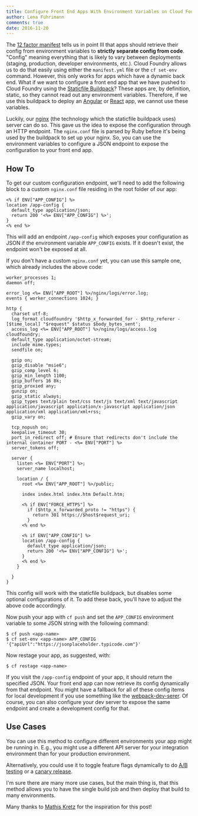 ```yaml
---
title: Configure Front End Apps With Environment Variables on Cloud Foundry
author: Lena Fuhrimann
comments: true
date: 2016-11-20
---
```


The [12 factor manifest](https://12factor.net/) tells us in point III that apps
should retrieve their config from environment variables to **strictly separate
config from code**. "Config" meaning everything that is likely to vary between
deployments (staging, production, developer environments, etc.). Cloud Foundry
allows us to do that easily using either the `manifest.yml` file or the
`cf set-env` command. However, this only works for apps which have a dynamic
back end. What if we want to configure a front end app that we have pushed to
Cloud Foundry using the
[Staticfile Buildpack](https://github.com/cloudfoundry/staticfile-buildpack)?
These apps are, by definition, static, so they cannot read out any environment
variables. Therefore, if we use this buildpack to deploy an
[Angular](https://angular.io/) or [React](https://facebook.github.io/react/)
app, we cannot use these variables.

Luckily, our [nginx](https://www.nginx.com/) (the technology which the
staticfile buildpack uses) server can do so. This gave us the idea to expose the
configuration through an HTTP endpoint. The `nginx.conf` file is parsed by Ruby
before it's being used by the buildpack to set up your nginx. So, you can use
the environment variables to configure a JSON endpoint to expose the
configuration to your front end app.

## How To

To get our custom configuration endpoint, we'll need to add the following block
to a custom `nginx.conf` file residing in the root folder of our app:

```nginx
<% if ENV["APP_CONFIG"] %>
location /app-config {
  default_type application/json;
  return 200 '<%= ENV["APP_CONFIG"] %>';
}
<% end %>
```

This will add an endpoint `/app-config` which exposes your configuration as JSON
if the environment variable `APP_CONFIG` exists. If it doesn't exist, the
endpoint won't be exposed at all.

If you don't have a custom `nginx.conf` yet, you can use this sample one, which
already includes the above code:

```nginx
worker_processes 1;
daemon off;

error_log <%= ENV["APP_ROOT"] %>/nginx/logs/error.log;
events { worker_connections 1024; }

http {
  charset utf-8;
  log_format cloudfoundry '$http_x_forwarded_for - $http_referer - [$time_local] "$request" $status $body_bytes_sent';
  access_log <%= ENV["APP_ROOT"] %>/nginx/logs/access.log cloudfoundry;
  default_type application/octet-stream;
  include mime.types;
  sendfile on;

  gzip on;
  gzip_disable "msie6";
  gzip_comp_level 6;
  gzip_min_length 1100;
  gzip_buffers 16 8k;
  gzip_proxied any;
  gunzip on;
  gzip_static always;
  gzip_types text/plain text/css text/js text/xml text/javascript application/javascript application/x-javascript application/json application/xml application/xml+rss;
  gzip_vary on;

  tcp_nopush on;
  keepalive_timeout 30;
  port_in_redirect off; # Ensure that redirects don't include the internal container PORT - <%= ENV["PORT"] %>
  server_tokens off;

  server {
    listen <%= ENV["PORT"] %>;
    server_name localhost;

    location / {
      root <%= ENV["APP_ROOT"] %>/public;

      index index.html index.htm Default.htm;

      <% if ENV["FORCE_HTTPS"] %>
        if ($http_x_forwarded_proto != "https") {
          return 301 https://$host$request_uri;
        }
      <% end %>

      <% if ENV["APP_CONFIG"] %>
      location /app-config {
        default_type application/json;
        return 200 '<%= ENV["APP_CONFIG"] %>';
      }
      <% end %>
    }

  }
}
```

This config will work with the staticfile buildpack, but disables some optional
configurations of it. To add these back, you'll have to adjust the above code
accordingly.

Now push your app with `cf push` and set the `APP_CONFIG` environment variable
to some JSON string with the following command:

```shell
$ cf push <app-name>
$ cf set-env <app-name> APP_CONFIG '{"apiUrl":"https://jsonplaceholder.typicode.com"}'
```

Now restage your app, as suggested, with:

```shell
$ cf restage <app-name>
```

If you visit the `/app-config` endpoint of your app, it should return the
specified JSON. Your front end app can now retrieve its config dynamically from
that endpoint. You might have a fallback for all of these config items for local
development if you use something like the
[webpack-dev-serer](https://webpack.github.io/docs/webpack-dev-server.html). Of
course, you can also configure your dev server to expose the same endpoint and
create a development config for that.

## Use Cases

You can use this method to configure different environments your app might be
running in. E.g., you might use a different API server for your integration
environment than for your production environment.

Alternatively, you could use it to toggle feature flags dynamically to do
[A/B testing](https://en.wikipedia.org/wiki/A/B_testing) or a
[canary release](https://martinfowler.com/bliki/CanaryRelease.html).

I'm sure there are many more use cases, but the main thing is, that this method
allows you to have the single build job and then deploy that build to many
environments.

Many thanks to [Mathis Kretz](https://github.com/mkretz) for the inspiration for
this post!
